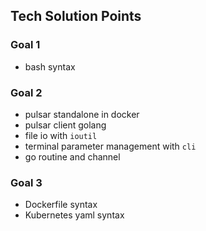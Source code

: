## Tech Solution Points

### Goal 1
* bash syntax

### Goal 2
* pulsar standalone in docker
* pulsar client golang
* file io with `ioutil`
* terminal parameter management with `cli`
* go routine and channel

### Goal 3
* Dockerfile syntax
* Kubernetes yaml syntax